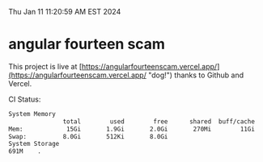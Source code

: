 Thu Jan 11 11:20:59 AM EST 2024

# angular fourteen scam


This project is live at [https://angularfourteenscam.vercel.app/](https://angularfourteenscam.vercel.app/ "dog!") thanks to Github and Vercel.

CI Status: 

```bash
System Memory
               total        used        free      shared  buff/cache   available
Mem:            15Gi       1.9Gi       2.0Gi       270Mi        11Gi        13Gi
Swap:          8.0Gi       512Ki       8.0Gi
System Storage
691M	.
```
